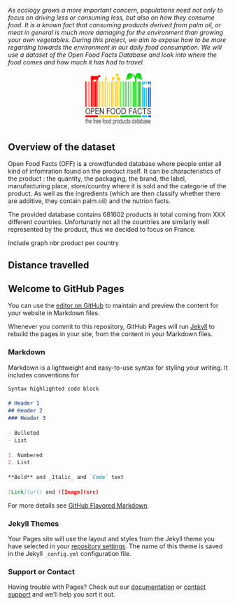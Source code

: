 _As ecology grows a more important concern, populations need not only to focus on driving less or consuming less, but also on how they consume food. It is a known fact that consuming products derived from palm oil, or meat in general is much more damaging for the environment than growing your own vegetables. During this project, we aim to expose how to be more regarding towards the environment in our daily food consumption. We will use a dataset of the Open Food Facts Database and look into where the food comes and how much it has had to travel._

<p align="center">
  <img src="openfoodfacts-logo-en-356x300.png" alt="drawing" width="150"/>
</p>


## Overview of the dataset
Open Food Facts (OFF) is a crowdfunded database where people enter all kind of infomration found on the product itself. It can be characteristics of the product : the quantity, the packaging, the brand, the label, manufacturing place, store/country where it is sold and the categorie of the product. As well as the ingredients (which are then classify whether there are additive, they contain palm oil) and the nutrion facts.

The provided database contains 681602 products in total coming from XXX different countries. Unfortunatly not all the countries are similarly well represented by the product, thus we decided to focus on France.

Include graph nbr product per country 

## Distance travelled




## Welcome to GitHub Pages

You can use the [editor on GitHub](https://github.com/jev26/test.github.io/edit/master/index.md) to maintain and preview the content for your website in Markdown files.

Whenever you commit to this repository, GitHub Pages will run [Jekyll](https://jekyllrb.com/) to rebuild the pages in your site, from the content in your Markdown files.

### Markdown

Markdown is a lightweight and easy-to-use syntax for styling your writing. It includes conventions for

```markdown
Syntax highlighted code block

# Header 1
## Header 2
### Header 3

- Bulleted
- List

1. Numbered
2. List

**Bold** and _Italic_ and `Code` text

[Link](url) and ![Image](src)
```

For more details see [GitHub Flavored Markdown](https://guides.github.com/features/mastering-markdown/).

### Jekyll Themes

Your Pages site will use the layout and styles from the Jekyll theme you have selected in your [repository settings](https://github.com/jev26/test.github.io/settings). The name of this theme is saved in the Jekyll `_config.yml` configuration file.

### Support or Contact

Having trouble with Pages? Check out our [documentation](https://help.github.com/categories/github-pages-basics/) or [contact support](https://github.com/contact) and we’ll help you sort it out.
